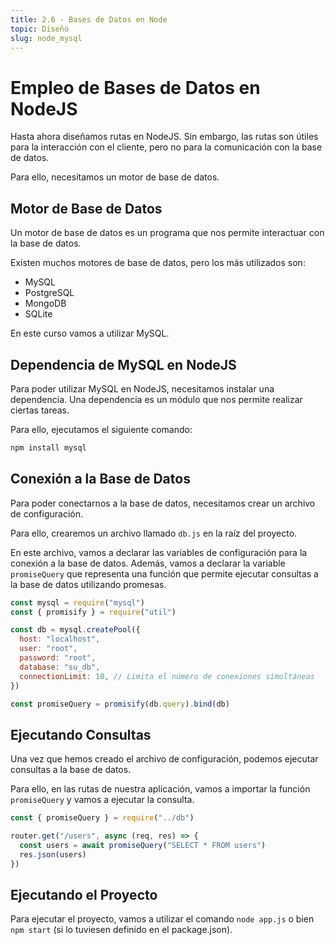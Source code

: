 ```yaml
---
title: 2.6 - Bases de Datos en Node
topic: Diseño
slug: node_mysql
---
```


# Empleo de Bases de Datos en NodeJS

Hasta ahora diseñamos rutas en NodeJS. Sin embargo, las rutas son útiles para la interacción con el cliente, pero no para la comunicación con la base de datos.

Para ello, necesitamos un motor de base de datos.

## Motor de Base de Datos

Un motor de base de datos es un programa que nos permite interactuar con la base de datos.

Existen muchos motores de base de datos, pero los más utilizados son:

- MySQL
- PostgreSQL
- MongoDB
- SQLite

En este curso vamos a utilizar MySQL.

## Dependencia de MySQL en NodeJS

Para poder utilizar MySQL en NodeJS, necesitamos instalar una dependencia. Una dependencia es un módulo que nos permite realizar ciertas tareas.

Para ello, ejecutamos el siguiente comando:

```bash
npm install mysql
```

## Conexión a la Base de Datos

Para poder conectarnos a la base de datos, necesitamos crear un archivo de configuración.

Para ello, crearemos un archivo llamado `db.js` en la raíz del proyecto.

En este archivo, vamos a declarar las variables de configuración para la conexión a la base de datos.
Además, vamos a declarar la variable `promiseQuery` que representa una función que permite ejecutar consultas a la base de datos utilizando promesas.

```js
const mysql = require("mysql")
const { promisify } = require("util")

const db = mysql.createPool({
  host: "localhost",
  user: "root",
  password: "root",
  database: "su_db",
  connectionLimit: 10, // Limita el número de conexiones simultáneas
})

const promiseQuery = promisify(db.query).bind(db)
```

## Ejecutando Consultas

Una vez que hemos creado el archivo de configuración, podemos ejecutar consultas a la base de datos.

Para ello, en las rutas de nuestra aplicación, vamos a importar la función `promiseQuery` y vamos a ejecutar la consulta.

```js
const { promiseQuery } = require("../db")

router.get("/users", async (req, res) => {
  const users = await promiseQuery("SELECT * FROM users")
  res.json(users)
})
```

## Ejecutando el Proyecto

Para ejecutar el proyecto, vamos a utilizar el comando `node app.js` o bien `npm start` (si lo tuviesen definido en el package.json).

